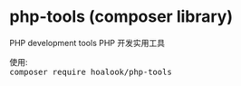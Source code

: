 # php-tools (composer library)
PHP development tools
PHP 开发实用工具

使用:<br/>
<kbd>composer require hoalook/php-tools</kbd>
